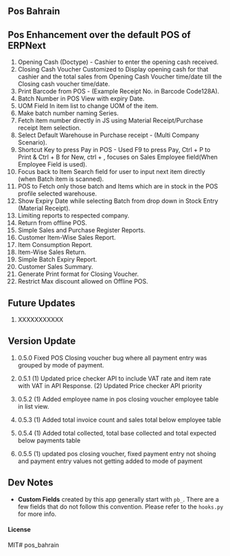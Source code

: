 ## Pos Bahrain

## Pos Enhancement over the default POS of ERPNext

  1. Opening Cash (Doctype) - Cashier to enter the opening cash received.
  2. Closing Cash Voucher Customized to Display opening cash for that cashier and the total sales from Opening Cash Voucher time/date till the Closing cash voucher time/date.
  3. Print Barcode from POS - (Example Receipt No. in Barcode Code128A).
  4. Batch Number in POS View with expiry Date.
  5. UOM Field In item list to change UOM of the item.
  6. Make batch number naming Series.
  7. Fetch item number directly in JS using Material Receipt/Purchase receipt Item selection.
  8. Select Default Warehouse in Purchase receipt - (Multi Company Scenario).
  9. Shortcut Key to press Pay in POS - Used F9 to press Pay, Ctrl + P to Print & Ctrl + B for New, ctrl + , focuses on Sales Employee field(When Employee Field is used).
  10. Focus back to Item Search field for user to input next item directly (when Batch item is scanned).
  11. POS to Fetch only those batch and Items which are in stock in the POS profile selected warehouse.
  12. Show Expiry Date while selecting Batch from drop down in Stock Entry (Material Receipt).
  13. Limiting reports to respected company.
  14. Return from offline POS.
  15. Simple Sales and Purchase Register Reports.
  16. Customer Item-Wise Sales Report.
  17. Item Consumption Report.
  18. Item-Wise Sales Return.
  19. Simple Batch Expiry Report.
  20. Customer Sales Summary.
  21. Generate Print format for Closing Voucher.
  22. Restrict Max discount allowed on Offline POS.

## Future Updates
  1. XXXXXXXXXXX

## Version Update
  1. 0.5.0
  Fixed POS Closing voucher bug where all payment entry was grouped by mode of payment.

  2. 0.5.1
  (1) Updated price checker API to include VAT rate and item rate with VAT in API Response.
  (2) Updated Price checker API priority

  3. 0.5.2
  (1) Added employee name in pos closing voucher employee table in list view.

  4. 0.5.3
  (1) Added total invoice count and sales total below employee table

  5. 0.5.4
  (1) Added total collected, total base collected and total expected below payments table

  6. 0.5.5
  (1) updated pos closing voucher, fixed payment entry not shoing and payment entry values not getting added to mode of payment

## Dev Notes

- **Custom Fields** created by this app generally start with `pb_`. There are a few fields that do not follow this convention. Please refer to the `hooks.py` for more info.

#### License

MIT# pos_bahrain
